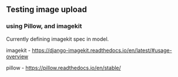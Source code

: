 ## Testing image upload
### using Pillow, and imagekit

Currently defining imagekit spec in model.

imagekit - https://django-imagekit.readthedocs.io/en/latest/#usage-overview

pillow - https://pillow.readthedocs.io/en/stable/